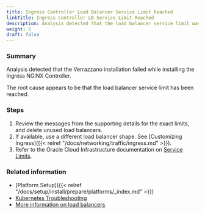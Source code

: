 ```yaml
---
title: Ingress Controller Load Balancer Service Limit Reached
linkTitle: Ingress Controller LB Service Limit Reached
description: Analysis detected that the load balancer service limit was exceeded
weight: 5
draft: false
---
```


### Summary
Analysis detected that the Verrazzano installation failed while installing the Ingress NGINX Controller.

The root cause appears to be that the load balancer service limit has been reached.

### Steps
1. Review the messages from the supporting details for the exact limits, and delete unused load balancers.
2. If available, use a different load balancer shape. See [Customizing Ingress]({{< relref "/docs/networking/traffic/ingress.md" >}}).
3. Refer to the Oracle Cloud Infrastructure documentation on [Service Limits](https://docs.oracle.com/en-us/iaas/Content/General/Concepts/servicelimits.htm#).

### Related information
* [Platform Setup]({{< relref "/docs/setup/install/prepare/platforms/_index.md" >}})
* [Kubernetes Troubleshooting](https://kubernetes.io/docs/tasks/debug/)
* [More information on load balancers](https://docs.oracle.com/en-us/iaas/Content/Balance/Concepts/balanceoverview.htm)
